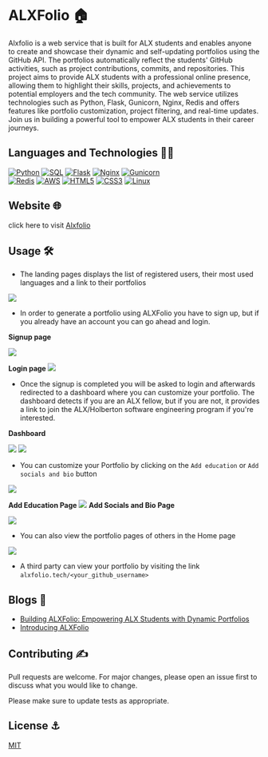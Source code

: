 # ALXFolio 🏠

Alxfolio is a web service that is built for ALX students and enables anyone to create and showcase their dynamic and self-updating portfolios using the GitHub API. The portfolios automatically reflect the students' GitHub activities, such as project contributions, commits, and repositories. This project aims to provide ALX students with a professional online presence, allowing them to highlight their skills, projects, and achievements to potential employers and the tech community. The web service utilizes technologies such as Python, Flask, Gunicorn, Nginx, Redis and offers features like portfolio customization, project filtering, and real-time updates. Join us in building a powerful tool to empower ALX students in their career journeys.

## Languages and Technologies 👨‍💻
[![Python](https://img.shields.io/badge/python-3670A0?style=for-the-badge&logo=python&logoColor=ffdd54)](https://github.com/dukeofhazardz/Alxfolio)
[![SQL](https://img.shields.io/badge/sql-black?style=for-the-badge&logo=mysql)](https://github.com/dukeofhazardz/Alxfolio)
[![Flask](https://img.shields.io/badge/flask-black?style=for-the-badge&logo=flask&color=black)](https://github.com/dukeofhazardz/Alxfolio)
[![Nginx](https://img.shields.io/badge/nginx-black?style=for-the-badge&logo=nginx&color=black)](https://github.com/dukeofhazardz/Alxfolio)
[![Gunicorn](https://img.shields.io/badge/gunicorn-black?style=for-the-badge&logo=gunicorn&color=black)](https://github.com/dukeofhazardz/Alxfolio)<br/>
[![Redis](https://img.shields.io/badge/Redis-black?style=for-the-badge&logo=redis)](https://github.com/dukeofhazardz/Alxfolio)
[![AWS](https://img.shields.io/badge/AWS-%23FF9900.svg?style=for-the-badge&logo=amazon-aws&logoColor=white)](https://github.com/dukeofhazardz/Alxfolio)
[![HTML5](https://img.shields.io/badge/html5-%23E34F26.svg?style=for-the-badge&logo=html5&logoColor=white)](https://github.com/dukeofhazardz/Alxfolio)
[![CSS3](https://img.shields.io/badge/css3-%231572B6.svg?style=for-the-badge&logo=css3&logoColor=white)](https://github.com/dukeofhazardz/Alxfolio)
[![Linux](https://img.shields.io/badge/linux-black?style=for-the-badge&logo=Linux)](https://github.com/dukeofhazardz/Alxfolio)

## Website 🌐

click here to visit [Alxfolio](www.alxfolio.tech)

## Usage 🛠️
- The landing pages displays the list of registered users, their most used languages and a link to their portfolios

![](https://github.com/dukeofhazardz/Alxfolio/blob/main/assets/alxfolio_img_1.jpg)
- In order to generate a portfolio using ALXFolio you have to sign up, but if you already have an account you can go ahead and login.<br/>

**Signup page**

![](https://github.com/dukeofhazardz/Alxfolio/blob/main/assets/alxfolio_img_3.jpg)

**Login page**
![](https://github.com/dukeofhazardz/Alxfolio/blob/main/assets/alxfolio_img.jpg)


- Once the signup is completed you will be asked to login and afterwards redirected to a dashboard where you can customize your portfolio. The dashboard detects if you are an ALX fellow, but if you are not, it provides a link to join the ALX/Holberton software engineering program if you're interested.


**Dashboard**

![](https://github.com/dukeofhazardz/Alxfolio/blob/main/assets/alxfolio_img_5.jpg)
![](https://github.com/dukeofhazardz/Alxfolio/blob/main/assets/alxfolio_img_6.jpg)

- You can customize your Portfolio by clicking on the `Add education` or `Add socials and bio` button

![](https://github.com/dukeofhazardz/Alxfolio/blob/main/assets/alxfolio_img_7.jpg)<br/>


**Add Education Page**
![](https://github.com/dukeofhazardz/Alxfolio/blob/main/assets/alxfolio_img_8.jpg)
**Add Socials and Bio Page**

![](https://github.com/dukeofhazardz/Alxfolio/blob/main/assets/alxfolio_img_9.jpg)

- You can also view the portfolio pages of others in the Home page

![](https://github.com/dukeofhazardz/Alxfolio/blob/main/assets/alxfolio_img_10.jpg)

- A third party can view your portfolio by visiting the link `alxfolio.tech/<your_github_username>`

## Blogs 📰
- [Building ALXFolio: Empowering ALX Students with Dynamic Portfolios](https://dev.to/dukeofhazardz/building-alxfolio-empowering-alx-students-with-dynamic-portfolios-8gb)
- [Introducing ALXFolio](https://jamesononiwu.substack.com/p/introducing-alxfolio?sd=pf)

## Contributing ✍️

Pull requests are welcome. For major changes, please open an issue first
to discuss what you would like to change.

Please make sure to update tests as appropriate.

## License ⚓

[MIT](https://github.com/dukeofhazardz/Alxfolio/blob/main/LICENSE)
